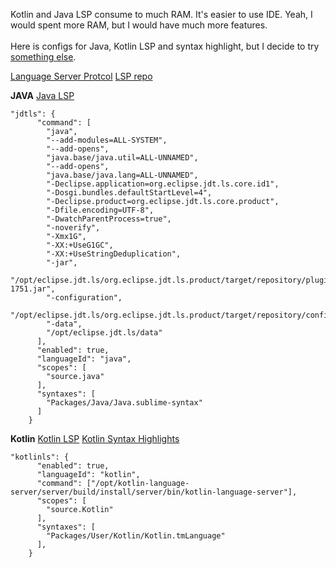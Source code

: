 Kotlin and Java LSP consume to much RAM. It's easier to use IDE. Yeah, I would spent more RAM, but I would have much more features.</br>  
Here is configs for Java, Kotlin LSP and syntax highlight, but I decide to try [something else](https://github.com/kifio/code-editors-notes/blob/master/Code_Actions.md).

[Language Server Protcol](https://microsoft.github.io/language-server-protocol/)
[LSP repo](https://github.com/sublimelsp/LSP)

**JAVA**
[Java LSP](https://github.com/eclipse/eclipse.jdt.ls)
```
"jdtls": {
      "command": [
        "java",
        "--add-modules=ALL-SYSTEM",
        "--add-opens",
        "java.base/java.util=ALL-UNNAMED",
        "--add-opens",
        "java.base/java.lang=ALL-UNNAMED",
        "-Declipse.application=org.eclipse.jdt.ls.core.id1",
        "-Dosgi.bundles.defaultStartLevel=4",
        "-Declipse.product=org.eclipse.jdt.ls.core.product",
        "-Dfile.encoding=UTF-8",
        "-DwatchParentProcess=true",
        "-noverify",
        "-Xmx1G",
        "-XX:+UseG1GC",
        "-XX:+UseStringDeduplication",
        "-jar",
        "/opt/eclipse.jdt.ls/org.eclipse.jdt.ls.product/target/repository/plugins/org.eclipse.equinox.launcher_1.5.200.v20180922-1751.jar",
        "-configuration",
        "/opt/eclipse.jdt.ls/org.eclipse.jdt.ls.product/target/repository/config_mac",
        "-data",
        "/opt/eclipse.jdt.ls/data"
      ],
      "enabled": true,
      "languageId": "java",
      "scopes": [
        "source.java"
      ],
      "syntaxes": [
        "Packages/Java/Java.sublime-syntax"
      ]
    }
```

**Kotlin**
[Kotlin LSP](https://github.com/fwcd/kotlin-language-server)
[Kotlin Syntax Highlights](https://github.com/Kotlin/kotlin-spec)
```
"kotlinls": {
      "enabled": true,
      "languageId": "kotlin",
      "command": ["/opt/kotlin-language-server/server/build/install/server/bin/kotlin-language-server"],
      "scopes": [
        "source.Kotlin"
      ],
      "syntaxes": [
        "Packages/User/Kotlin/Kotlin.tmLanguage"
      ],
    }
```
